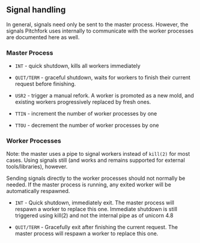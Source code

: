 ## Signal handling

In general, signals need only be sent to the master process. However,
the signals Pitchfork uses internally to communicate with the worker
processes are documented here as well.

### Master Process

* `INT` - quick shutdown, kills all workers immediately

* `QUIT/TERM` - graceful shutdown, waits for workers to finish their
  current request before finishing.

* `USR2` - trigger a manual refork. A worker is promoted as
  a new mold, and existing workers progressively replaced
  by fresh ones.

* `TTIN` - increment the number of worker processes by one

* `TTOU` - decrement the number of worker processes by one

### Worker Processes

Note: the master uses a pipe to signal workers
instead of `kill(2)` for most cases.  Using signals still (and works and
remains supported for external tools/libraries), however.

Sending signals directly to the worker processes should not normally be
needed.  If the master process is running, any exited worker will be
automatically respawned.

* `INT` - Quick shutdown, immediately exit.
  The master process will respawn a worker to replace this one.
  Immediate shutdown is still triggered using kill(2) and not the
  internal pipe as of unicorn 4.8

* `QUIT/TERM` - Gracefully exit after finishing the current request.
  The master process will respawn a worker to replace this one.
